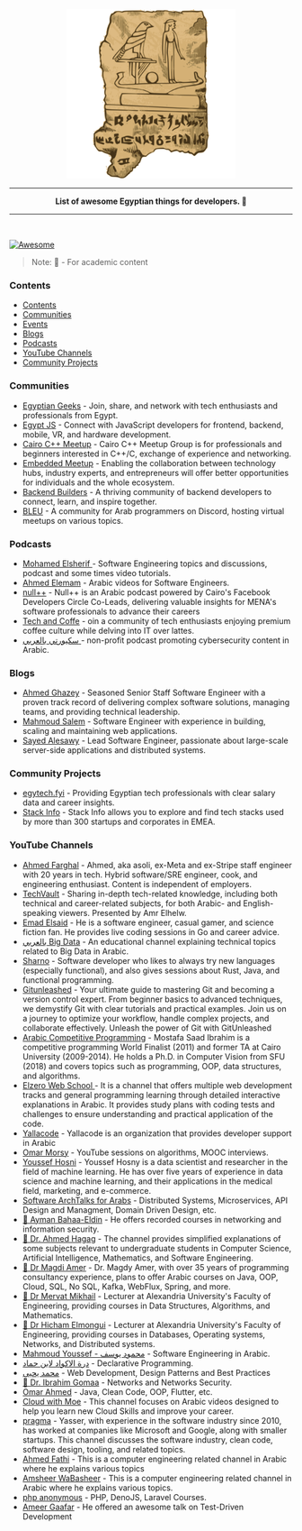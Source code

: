 
<div align="center">
  <img width="300" src="logo.png" alt="Awesome Morocco" />
  <hr />
  <p>
    <b> List of awesome Egyptian things for developers. 📜</b>
    <br />
  </p>
  <hr />
  <br />
</div>

[![Awesome](https://awesome.re/badge.svg)](https://awesome.re)
> Note: 
📕 - For academic content

### Contents

- [Contents](#contents)
- [Communities](#communities)
- [Events](#events)
- [Blogs](#blogs)
- [Podcasts](#podcasts)
- [YouTube Channels](#youtube-channels)
- [Community Projects](#community-projects) 

### Communities
- [Egyptian Geeks](https://www.facebook.com/groups/egyptian.geeks/) - Join, share, and network with tech enthusiasts and professionals from Egypt.
- [Egypt JS](https://www.meetup.com/egyptjs/) - Connect with JavaScript developers for frontend, backend, mobile, VR, and hardware development.
- [Cairo C++ Meetup](https://www.meetup.com/cairo-c-c-meetup-group/) - Cairo C++ Meetup Group is for professionals and beginners interested in C++/C, exchange of experience and networking.
- [Embedded Meetup](linkedin.com/company/embeddedmeetup) - Enabling the collaboration between technology hubs, industry experts,  and entrepreneurs will offer better opportunities for individuals and the whole ecosystem.
- [Backend Builders](https://x.com/BackendBuilders) - A thriving community of backend developers to connect, learn, and inspire together.
- [BLEU](discord.gg/sjU9VCT3h4) - A community for Arab programmers on Discord, hosting virtual meetups on various topics.

### Podcasts

- [Mohamed Elsherif ](https://www.youtube.com/@bashmohandes) - Software Engineering topics and discussions, podcast and some times video tutorials.
- [Ahmed Elemam](https://www.youtube.com/@ahmdelemam) - Arabic videos for Software Engineers.
- [null++](https://nullplus.plus/) - Null++ is an Arabic podcast powered by Cairo's Facebook Developers Circle Co-Leads, delivering valuable insights for MENA's software professionals to advance their careers
- [Tech and Coffe](https://www.youtube.com/@tech.and.coffee) - oin a community of tech enthusiasts enjoying premium coffee culture while delving into IT over lattes.
- [سكيورتي بالعربي ](https://music.youtube.com/playlist?list=PLTZJNA1ULApUyLKgMFwxO5n6LlbekKOL2) - non-profit podcast promoting cybersecurity content in Arabic. 

### Blogs

- [Ahmed Ghazey](https://ahmedghazey.medium.com/) - Seasoned Senior Staff Software Engineer with a proven track record of delivering complex software solutions, managing teams, and providing technical leadership.
- [Mahmoud Salem](https://hashnode.com/@mahsayedsalem) - Software Engineer with experience in building, scaling and maintaining web applications.
- [Sayed Alesawy](https://sayedalesawy.hashnode.dev/) - Lead Software Engineer, passionate about large-scale server-side applications and distributed systems.

### Community Projects

- [egytech.fyi](https://egytech.fyi/) - Providing Egyptian tech professionals with clear salary data and career insights.
- [Stack Info](https://stackinfo.me/) - Stack Info allows you to explore and find tech stacks used by more than 300 startups and corporates in EMEA.

### YouTube Channels

- [Ahmed Farghal](https://www.youtube.com/@asoli_dev) - Ahmed, aka asoli, ex-Meta and ex-Stripe staff engineer with 20 years in tech. Hybrid software/SRE engineer, cook, and engineering enthusiast. Content is independent of employers.
- [TechVault](https://www.youtube.com/@TechVault_) - Sharing in-depth tech-related knowledge, including both technical and career-related subjects, for both Arabic- and English-speaking viewers. Presented by Amr Elhelw.
- [Emad Elsaid](https://www.youtube.com/@EmadElsaid) - He is a software engineer, casual gamer, and science fiction fan. He provides live coding sessions in Go and career advice.
- [بالعربي Big Data](https://www.youtube.com/@bigdata4756) - An educational channel explaining technical topics related to Big Data in Arabic.
- [Sharno](https://www.youtube.com/@msharno) - Software developer who likes to always try new languages (especially functional), and also gives sessions about Rust, Java, and functional programming.
- [Gitunleashed](https://www.youtube.com/@gitunleashed) - Your ultimate guide to mastering Git and becoming a version control expert. From beginner basics to advanced techniques, we demystify Git with clear tutorials and practical examples. Join us on a journey to optimize your workflow, handle complex projects, and collaborate effectively. Unleash the power of Git with GitUnleashed
- [Arabic Competitive Programming](https://www.youtube.com/@ArabicCompetitiveProgramming) - Mostafa Saad Ibrahim is a competitive programming World Finalist (2011) and former TA at Cairo University (2009-2014). He holds a Ph.D. in Computer Vision from SFU (2018) and covers topics such as programming, OOP, data structures, and algorithms.
- [Elzero Web School ](https://www.youtube.com/@ElzeroWebSchool) - It is a channel that offers multiple web development tracks and general programming learning through detailed interactive explanations in Arabic. It provides study plans with coding tests and challenges to ensure understanding and practical application of the code.
- [Yallacode](https://www.youtube.com/@yallacode_) - Yallacode is an organization that provides developer support in Arabic
- [Omar Morsy](https://www.youtube.com/@omarmorsy02) - YouTube sessions on algorithms, MOOC interviews.
- [Youssef Hosni](https://www.youtube.com/@YoussefHosni95) - Youssef Hosny is a data scientist and researcher in the field of machine learning. He has over five years of experience in data science and machine learning, and their applications in the medical field, marketing, and e-commerce.
- [Software ArchTalks for Arabs](https://www.youtube.com/@ArabSoftwareArchTalks) - Distributed Systems, Microservices, API Design and Managment, Domain Driven Design, etc.
- [📕 Ayman Bahaa-Eldin](https://www.youtube.com/@aymanbahaa-eldin1141) - He offers recorded courses in networking and information security.
- [📕 Dr. Ahmed Hagag](https://www.youtube.com/@dr.ahmedhagag) - The channel provides simplified explanations of some subjects relevant to undergraduate students in Computer Science, Artificial Intelligence, Mathematics, and Software Engineering.
- [📕 Dr Magdi Amer](https://www.youtube.com/@DrMagdiAmer) - Dr. Magdy Amer, with over 35 years of programming consultancy experience, plans to offer Arabic courses on Java, OOP, Cloud, SQL, No SQL, Kafka, WebFlux, Spring, and more.
- [📕 Dr Mervat Mikhail](https://www.youtube.com/@DrMervatMikhail) - Lecturer at Alexandria University's Faculty of Engineering, providing courses in Data Structures, Algorithms, and Mathematics. 
- [📕 Dr Hicham Elmongui](https://www.youtube.com/@elmongui76) - Lecturer at Alexandria University's Faculty of Engineering, providing courses in Databases, Operating systems, Networks, and Distributed systems. 
- [Mahmoud Youssef - محمود يوسف](https://www.youtube.com/@mahyoussef) - Software Engineering in Arabic.
- [درة الاكواد لابن حماد](https://www.youtube.com/@quantum01010101/playlists) - Declarative Programming.
- [محمد يحيى](https://www.youtube.com/@firefoxegyweb) - Web Development, Design Patterns and Best Practices
- [📕 Dr. Ibrahim Gomaa](https://www.youtube.com/@dr.ibrahimgomaa6862) - Networks and Networks Security.
- [Omar Ahmed](https://www.youtube.com/@OmarAhmedx14) - Java, Clean Code, OOP, Flutter, etc.
- [Cloud with Moe](https://www.youtube.com/@cloudwithmoe) - This channel focuses on Arabic videos designed to help you learn new Cloud Skills and improve your career.    
- [pragma](https://www.youtube.com/@pragma-ar) - Yasser, with experience in the software industry since 2010, has worked at companies like Microsoft and Google, along with smaller startups. This channel discusses the software industry, clean code, software design, tooling, and related topics.
- [Ahmed Fathi](https://www.youtube.com/@noone988-Ahmed-Fathi) - This is a computer engineering related channel in Arabic where he explains various topics
- [Amsheer WaBasheer](https://www.youtube.com/@AmsheerWaBasheer) - This is a computer engineering related channel in Arabic where he explains various topics.
- [php anonymous](https://www.youtube.com/@PhpAnonymous/playlists) - PHP, DenoJS, Laravel Courses.
- [Ameer Gaafar](https://www.youtube.com/@AmeerGaafar) - He offered an awesome talk on Test-Driven Development
